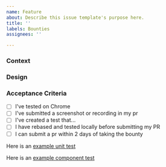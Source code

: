 ```yaml
---
name: Feature
about: Describe this issue template's purpose here.
title: ''
labels: Bounties
assignees: ''

---
```


### Context

### Design

### Acceptance Criteria
- [ ] I've tested on Chrome
- [ ] I've submitted a screenshot or recording in my pr
- [ ] I've created a test that...
- [ ] I have rebased and tested locally before submitting my PR
- [ ] I can submit a pr within 2 days of taking the bounty

Here is an [example unit test](https://github.com/stakwork/sphinx-tribes/blob/master/frontend/app/src/helpers/__test__/helpers.spec.ts)

Here is an [example component test](https://github.com/stakwork/sphinx-tribes/blob/9310f49b3b17a51992dada932f4298eb9eba15ff/frontend/app/src/people/widgetViews/__tests__/AboutView.spec.tsx)
